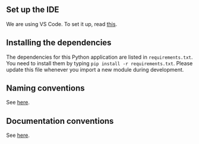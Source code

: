 ## Set up the IDE
We are using VS Code. To set it up, read [this](https://github.com/claassenlab/Teamproject-2023/wiki/Information-about-CI-and-VS-Code).

## Installing the dependencies
The dependencies for this Python application are listed in `requirements.txt`.
You need to install them by typing `pip install -r requirements.txt`.
Please update this file whenever you import a new module during development.

## Naming conventions
See [here](https://github.com/claassenlab/Teamproject-2023/wiki/Python-naming-conventions).

## Documentation conventions
See [here](https://github.com/claassenlab/Teamproject-2023/wiki/Python-documentation).
